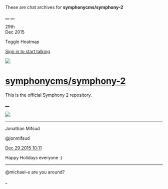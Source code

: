 These are chat archives for **symphonycms/symphony-2**

[__](/symphonycms/symphony-2/archives/2015/12/30)
[__](/symphonycms/symphony-2/archives/2015/12/28)

29th  
Dec 2015

Toggle Heatmap

[Sign in to start talking](/login?action=login&button=archive-login)

![](https://avatars-02.gitter.im/group/iv/3/57542c45c43b8c601977197e?s=48)

#  [symphonycms/symphony-2](/symphonycms/symphony-2)

This is the official Symphony 2 repository.

[ __ ](/orgs/symphonycms/rooms "More symphonycms rooms" )

![](https://avatars1.githubusercontent.com/u/859775?v=3&s=30)

__ __

Jonathan Mifsud

@jonmifsud

[Dec 29 2015
10:11](https://gitter.im/symphonycms/symphony-2?at=56825c6e3c6894026925292c ""
)

Happy Holidays everyone :)

__ __

@michael-e are you around?

_

